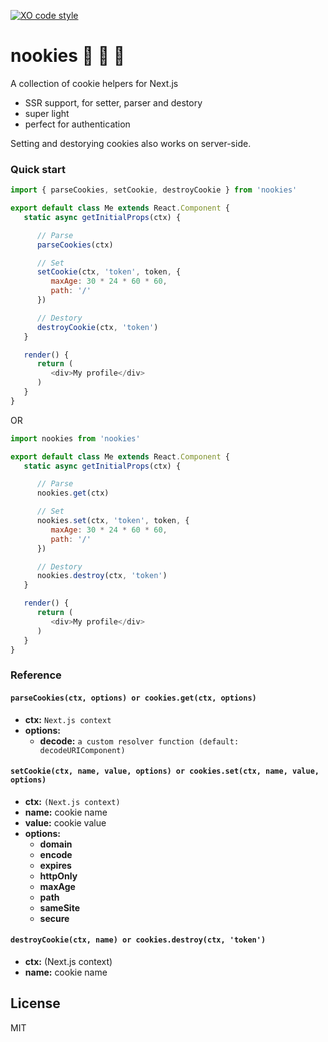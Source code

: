 [![XO code style](https://img.shields.io/badge/code_style-XO-5ed9c7.svg)](https://github.com/sindresorhus/xo)

# nookies :cookie: :cookie: :cookie:
A collection of cookie helpers for Next.js

 - SSR support, for setter, parser and destory
 - super light
 - perfect for authentication

Setting and destorying cookies also works on server-side.

### Quick start
```js
import { parseCookies, setCookie, destroyCookie } from 'nookies'

export default class Me extends React.Component {
   static async getInitialProps(ctx) {

      // Parse
      parseCookies(ctx)

      // Set
      setCookie(ctx, 'token', token, {
         maxAge: 30 * 24 * 60 * 60,
         path: '/'
      })

      // Destory
      destroyCookie(ctx, 'token')
   }

   render() {
      return (
         <div>My profile</div>
      )
   }
}
```
OR
```js
import nookies from 'nookies'

export default class Me extends React.Component {
   static async getInitialProps(ctx) {

      // Parse
      nookies.get(ctx)

      // Set
      nookies.set(ctx, 'token', token, {
         maxAge: 30 * 24 * 60 * 60,
         path: '/'
      })

      // Destory
      nookies.destroy(ctx, 'token')
   }

   render() {
      return (
         <div>My profile</div>
      )
   }
}
```

### Reference
#### `parseCookies(ctx, options) or cookies.get(ctx, options)`
 - __ctx:__ `Next.js context`
 - __options:__
   - __decode:__ `a custom resolver function (default: decodeURIComponent)`

#### `setCookie(ctx, name, value, options) or cookies.set(ctx, name, value, options)`
 - __ctx:__ `(Next.js context)`
 - __name:__ cookie name
 - __value:__ cookie value
 - __options:__
   - __domain__
   - __encode__
   - __expires__
   - __httpOnly__
   - __maxAge__
   - __path__
   - __sameSite__
   - __secure__

#### `destroyCookie(ctx, name) or cookies.destroy(ctx, 'token')`
 - __ctx:__ (Next.js context)
 - __name:__ cookie name

## License
MIT
